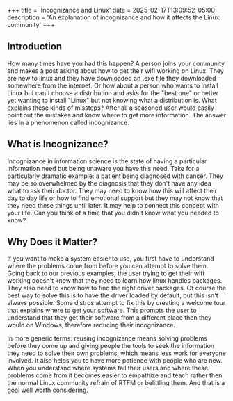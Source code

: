+++
title = 'Incognizance and Linux'
date = 2025-02-17T13:09:52-05:00
description = 'An explanation of incognizance and how it affects the Linux community'
+++
## Introduction

How many times have you had this happen? A person joins your community and makes a post asking about how to get their wifi working on Linux. They are new to linux and they have downloaded an .exe file they downloaded somewhere from the internet. Or how about a person who wants to install Linux but can't choose a distribution and asks for the "best one" or better yet wanting to install "Linux" but not knowing what a distribution is. What explains these kinds of missteps? After all a seasoned user would easily point out the mistakes and know where to get more information. The answer lies in a phenomenon called incognizance.

## What is Incognizance?

Incognizance in information science is the state of having a particular information need but being unaware you have this need. Take for a particularly dramatic example: a patient being diagnosed with cancer. They may be so overwhelmed by the diagnosis that they don't have any idea what to ask their doctor. They may need to know how this will affect their day to day life or how to find emotional support but they may not know that they need these things until later. It may help to connect this concept with your life. Can you think of a time that you didn't know what you needed to know?

## Why Does it Matter? 

If you want to make a system easier to use, you first have to understand where the problems come from before you can attempt to solve them. Going back to our previous examples, the user trying to get their wifi working doesn't know that they need to learn how linux handles packages. They also need to know how to find the right driver packages. Of course the best way to solve this is to have the driver loaded by default, but this isn't always possible. Some distros attempt to fix this by creating a welcome tour that explains where to get your software. This prompts the user to understand that they get their software from a different place then they would on Windows, therefore reducing their incognizance.

In more generic terms: reusing incognizance means solving problems before they come up and giving people the tools to seek the information they need to solve their own problems, which means less work for everyone involved. It also helps you to have more patience with people who are new. When you understand where systems fail their users and where these problems come from it becomes easier to empathize and teach rather then the normal Linux community refrain of RTFM or belittling them. And that is a goal well worth considering.